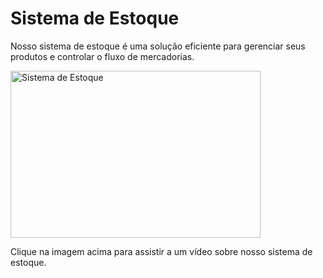 <!DOCTYPE html>
<html lang="pt-br">
<head>
    <meta charset="UTF-8">
    <meta name="viewport" content="width=device-width, initial-scale=1.0">
    <title>Sistema de Estoque</title>
</head>
<body>
    <h1>Sistema de Estoque</h1>
    <p>Nosso sistema de estoque é uma solução eficiente para gerenciar seus produtos e controlar o fluxo de mercadorias.</p>
    <a href="https://www.youtube.com/watch?v=KYliJ2O4Jvc&ab_channel=N%C3%A3oSei" target="_blank">
        <img src="https://www.logisticamais.com/wp-content/uploads/2021/03/gestao-de-estoque-1024x683.jpg" alt="Sistema de Estoque" width="400" height="267">
    </a>
    <p>Clique na imagem acima para assistir a um vídeo sobre nosso sistema de estoque.</p>
</body>
</html>
